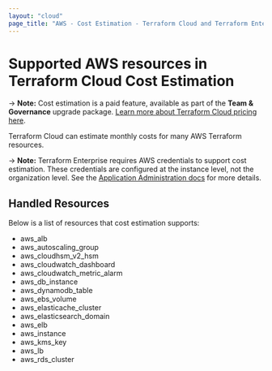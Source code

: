 ```yaml
---
layout: "cloud"
page_title: "AWS - Cost Estimation - Terraform Cloud and Terraform Enterprise"
---
```


# Supported AWS resources in Terraform Cloud Cost Estimation

-> **Note:** Cost estimation is a paid feature, available as part of the **Team & Governance** upgrade package. [Learn more about Terraform Cloud pricing here](https://www.hashicorp.com/products/terraform/pricing).

Terraform Cloud can estimate monthly costs for many AWS Terraform resources.

-> **Note:** Terraform Enterprise requires AWS credentials to support cost estimation. These credentials are configured at the instance level, not the organization level. See the [Application Administration docs](/docs/enterprise/admin/integration.html) for more details.

## Handled Resources

Below is a list of resources that cost estimation supports:

* aws_alb
* aws_autoscaling_group
* aws_cloudhsm_v2_hsm
* aws_cloudwatch_dashboard
* aws_cloudwatch_metric_alarm
* aws_db_instance
* aws_dynamodb_table
* aws_ebs_volume
* aws_elasticache_cluster
* aws_elasticsearch_domain
* aws_elb
* aws_instance
* aws_kms_key
* aws_lb
* aws_rds_cluster
